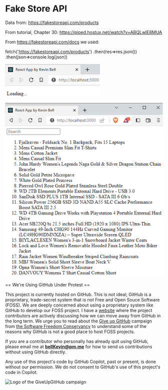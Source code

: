# Fake Store API

Data from: https://fakestoreapi.com/products

From tutorial, Chapter 30: https://piped.hostux.net/watch?v=ABQLwlE8MUA

From https://fakestoreapi.com/docs we used:

fetch('https://fakestoreapi.com/products')
            .then(res=>res.json())
            .then(json=>console.log(json))
            
![p](https://github.com/bell-kevin/searchBarReactJS/blob/main/loading.PNG)

![p](https://github.com/bell-kevin/reactFakeStoreAPI/blob/main/fakeStore.PNG)


== We're Using GitHub Under Protest ==

This project is currently hosted on GitHub.  This is not ideal; GitHub is a
proprietary, trade-secret system that is not Free and Open Souce Software
(FOSS).  We are deeply concerned about using a proprietary system like GitHub
to develop our FOSS project. I have a [website](https://bellKevin.me) where the
project contributors are actively discussing how we can move away from GitHub
in the long term.  We urge you to read about the [Give up GitHub](https://GiveUpGitHub.org) campaign 
from [the Software Freedom Conservancy](https://sfconservancy.org) to understand some of the reasons why GitHub is not 
a good place to host FOSS projects.

If you are a contributor who personally has already quit using GitHub, please
email me at **bellKevin@pm.me** for how to send us contributions without
using GitHub directly.

Any use of this project's code by GitHub Copilot, past or present, is done
without our permission.  We do not consent to GitHub's use of this project's
code in Copilot.

![Logo of the GiveUpGitHub campaign](https://sfconservancy.org/img/GiveUpGitHub.png)
